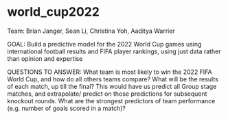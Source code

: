 # world_cup2022

Team: Brian Janger, Sean Li, Christina Yoh, Aaditya Warrier

GOAL: 
Build a predictive model for the 2022 World Cup games using international football results and FIFA player rankings, using just data rather than opinion and expertise

QUESTIONS TO ANSWER: 
What team is most likely to win the 2022 FIFA World Cup, and how do all others teams compare?
What will be the results of each match, up till the final? This would have us predict all Group stage matches, and extrapolate/ predict on those predictions for subsequent knockout rounds.
What are the strongest predictors of team performance (e.g. number of goals scored in a match)?

